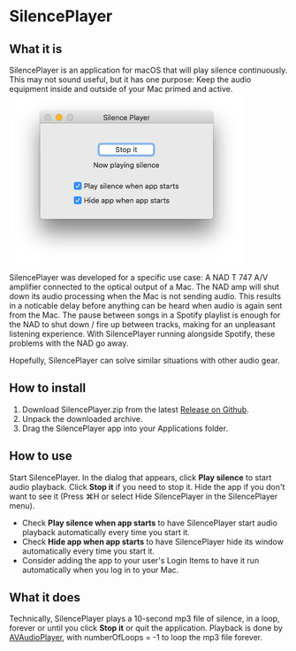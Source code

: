 # SilencePlayer


## What it is
SilencePlayer is an application for macOS that will play silence continuously.  This may not sound useful, but it has one purpose: Keep the audio equipment inside and outside of your Mac primed and active.
![SilencePlayer Screenshot](SilencePlayer.png?raw=true "SilencePlayer's user interface")

SilencePlayer was developed for a specific use case: A NAD T 747 A/V amplifier connected to the optical output of a Mac.  The NAD amp will shut down its audio processing when the Mac is not sending audio.  This results in a noticable delay before anything can be heard when audio is again sent from the Mac.  The pause between songs in a Spotify playlist is enough for the NAD to shut down / fire up between tracks, making for an unpleasant listening experience.  With SilencePlayer running alongside Spotify, these problems with the NAD go away.

Hopefully, SilencePlayer can solve similar situations with other audio gear.


## How to install
1. Download SilencePlayer.zip from the latest [Release on Github](https://github.com/vidaren/SilencePlayer/releases).
1. Unpack the downloaded archive.
1. Drag the SilencePlayer app into your Applications folder.


## How to use
Start SilencePlayer.  In the dialog that appears, click **Play silence** to start audio playback.  Click **Stop it** if you need to stop it.  Hide the app if you don't want to see it (Press ⌘H or select Hide SilencePlayer in the SilencePlayer menu).

* Check **Play silence when app starts** to have SilencePlayer start audio playback automatically every time you start it.
* Check **Hide app when app starts** to have SilencePlayer hide its window automatically every time you start it. 
* Consider adding the app to your user's Login Items to have it run automatically when you log in to your Mac.


## What it does
Technically, SilencePlayer plays a 10-second mp3 file of silence, in a loop, forever or until you click **Stop it** or quit the application.  Playback is done by [AVAudioPlayer](https://developer.apple.com/documentation/avfoundation/avaudioplayer), with numberOfLoops = -1 to loop the mp3 file forever.

